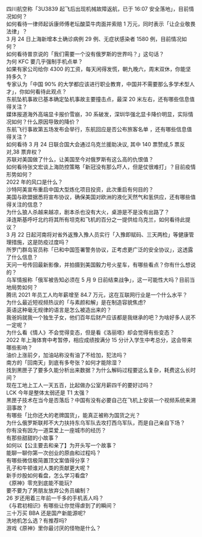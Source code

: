 四川航空称「3U3839 起飞后出现机械故障返航，已于 16:07 安全落地」，目前情况如何？  
如何看待一律师起诉康师傅老坛酸菜牛肉面并索赔 1 万元，同时表示「让企业敬畏法律」？  
3 月 24 日上海新增本土确诊病例 29 例、无症状感染者 1580 例，目前情况如何？  
如何看待普京说的「我们需要一个没有俄罗斯的世界吗？」这句话？  
为何 KFC 要几乎强制手机点单？  
如果有家公司给你 4300 的工资，每天闲得发慌，朝九晚六，周末双休，你能坚持多久？  
专家认为「中国 90% 的大学都应该进行职业教育，中国并不需要那么多学术型人才」，你如何看待此观点？  
东航坠机事故已基本确定坠机事故主要撞击点，最深 20 米左右，还有哪些信息值得关注？  
媒体报道海外高端显卡报价雪崩，30 系破发，深圳华强北显卡降价明显，实际情况如何？什么原因导致的降价？  
东航飞行事故第五场发布会举行，东航回应是否公布旅客名单 ，还有哪些信息值得关注？  
如何看待 3 月 24 日联合国大会通过乌克兰援助决议, 其中 140 票赞成,5 票反对,38 票弃权？  
苏联对美国做了什么，让美国至今对俄罗斯有这么高的仇恨值？  
如何看待张文宏谈上海防控策略「新冠没有那么吓人，但是仗很难打」？目前疫情形势如何？  
2022 年的风口是什么？  
沙特阿美宣布重启中国大型炼化项目投资，此次重启有何目的？  
美国与欧盟据悉将宣布协议，确保美国对欧洲的液化天然气和氢供应，还有哪些值得关注的信息？  
为什么狼人杀越来越凉，剧本杀也没有大火，桌游是不是没有出路了？  
泽连斯基呼吁北约将其所有坦克和飞机的百分之一提供给乌克兰，如何看待此提议？  
3 月 22 日起河南将对省外返豫入豫人员实行「入豫即赋码、三天两检」等健康管理措施，这是防疫过度吗？  
所罗门群岛官员称「已和中国签署警务协议，正考虑更广泛的安全协议」，这透露了什么信息？  
天问一号传回最新影像，并拍摄到美国毅力号火星车，有哪些看点？你有什么想说的？  
乌军情报称「俄军被告知必须在 5 月 9 日前结束战争」，这一可能性大吗？目前当地局势如何？  
腾讯 2021 年员工人均年薪增至 84.7 万元，这在互联网行业是一个什么水平？  
为什么最近短视频热议的「与素颜和解」是在制造容貌焦虑?  
英语这种毫无规律的语言是怎么被造出来的？  
我爸妈就我一个独生子女，他们百年后财产应该都是我继承的吧？为啥好多人说不一定呢？  
为什么看《情人》不会觉得变态，但是看《洛丽塔》却会觉得有些变态？  
2022 年上海体育中考暂停，相应成绩按满分 15 分计入学生中考总分，这会带来哪些影响？  
油价上涨前夕，加油站称没有油了不给加，犯法吗？  
南方的「回南天」到底有多夸张？如何才能除湿？  
找到黑匣子了要多久能分析出来数据？为什么解码过程要这么复杂，耗费这么长时间？  
现在工地上工人一天五百，比起做办公室月薪四千的要好过吗？  
LCK 今年是整体太弱还是 T1 太强？  
黑匣子技术在当今是否落后？中国有没有必要自己在飞机上安装一个视频系统来溯洄事故？  
有哪些「比你还大的老牌国货」，能真正被称为国货之光？  
为什么俄罗斯联邦不大力扶持东乌军队去攻打西乌军队，而是自己亲自下场？  
你有没有因为一道菜爱上一座城市的经历？  
有那些甜甜的小故事？  
如何以【公主要去和亲了】为开头写一个故事？  
能聊一聊你第一次创业的原由和过程吗？  
有哪些微信极简置顶文案值得分享？  
孔子和牛顿谁对人类的贡献更大呢 ?  
新手炒股如何看盘，怎么学习看盘?  
《原神》零充到底能不能玩?  
要不要为了男朋友放弃公务员编制？  
26 岁还用着三年前一千多的手机丢人吗？  
《与君初相识》有哪些让你觉得虐到了的瞬间？  
三十万买 BBA 还是国产新能源呢?  
洗地机怎么选？有推荐吗?  
游戏《原神》里你最讨厌的怪物是什么？  
